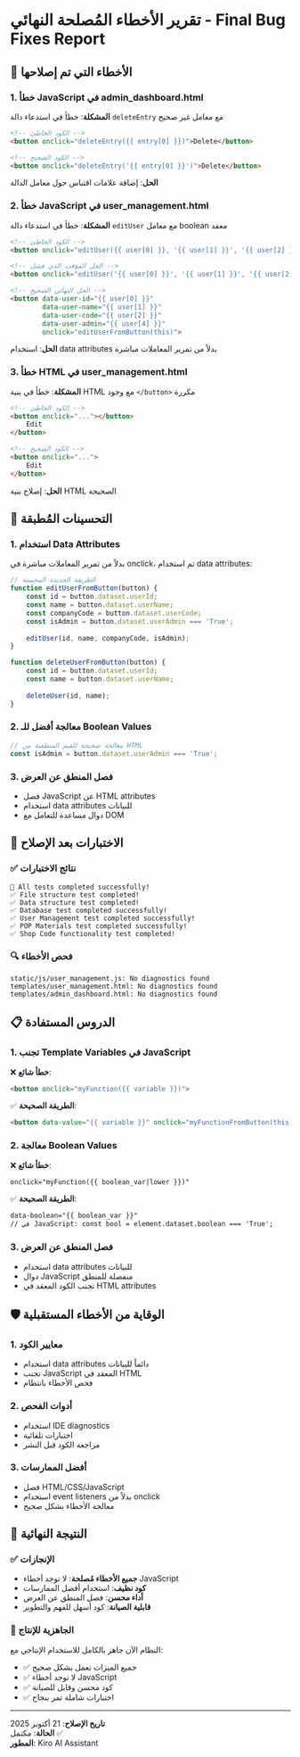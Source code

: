 # تقرير الأخطاء المُصلحة النهائي - Final Bug Fixes Report

## 🐛 الأخطاء التي تم إصلاحها

### 1. خطأ JavaScript في admin_dashboard.html
**المشكلة**: خطأ في استدعاء دالة `deleteEntry` مع معامل غير صحيح
```html
<!-- الكود الخاطئ -->
<button onclick="deleteEntry({{ entry[0] }})">Delete</button>

<!-- الكود الصحيح -->
<button onclick="deleteEntry('{{ entry[0] }}')">Delete</button>
```
**الحل**: إضافة علامات اقتباس حول معامل الدالة

### 2. خطأ JavaScript في user_management.html
**المشكلة**: خطأ في استدعاء دالة `editUser` مع معامل boolean معقد
```html
<!-- الكود الخاطئ -->
<button onclick="editUser({{ user[0] }}, '{{ user[1] }}', '{{ user[2] }}', {{ user[4]|lower }})">

<!-- الحل المؤقت الذي فشل -->
<button onclick="editUser('{{ user[0] }}', '{{ user[1] }}', '{{ user[2] }}', {% if user[4] %}true{% else %}false{% endif %})">

<!-- الحل النهائي الصحيح -->
<button data-user-id="{{ user[0] }}" 
        data-user-name="{{ user[1] }}" 
        data-user-code="{{ user[2] }}" 
        data-user-admin="{{ user[4] }}"
        onclick="editUserFromButton(this)">
```
**الحل**: استخدام data attributes بدلاً من تمرير المعاملات مباشرة

### 3. خطأ HTML في user_management.html
**المشكلة**: خطأ في بنية HTML مع وجود `</button>` مكررة
```html
<!-- الكود الخاطئ -->
<button onclick="..."></button>
    Edit
</button>

<!-- الكود الصحيح -->
<button onclick="...">
    Edit
</button>
```
**الحل**: إصلاح بنية HTML الصحيحة

## 🔧 التحسينات المُطبقة

### 1. استخدام Data Attributes
بدلاً من تمرير المعاملات مباشرة في onclick، تم استخدام data attributes:
```javascript
// الطريقة الجديدة المحسنة
function editUserFromButton(button) {
    const id = button.dataset.userId;
    const name = button.dataset.userName;
    const companyCode = button.dataset.userCode;
    const isAdmin = button.dataset.userAdmin === 'True';
    
    editUser(id, name, companyCode, isAdmin);
}

function deleteUserFromButton(button) {
    const id = button.dataset.userId;
    const name = button.dataset.userName;
    
    deleteUser(id, name);
}
```

### 2. معالجة أفضل للـ Boolean Values
```javascript
// معالجة صحيحة للقيم المنطقية من HTML
const isAdmin = button.dataset.userAdmin === 'True';
```

### 3. فصل المنطق عن العرض
- فصل JavaScript عن HTML attributes
- استخدام data attributes للبيانات
- دوال مساعدة للتعامل مع DOM

## 🧪 الاختبارات بعد الإصلاح

### ✅ نتائج الاختبارات
```
🎉 All tests completed successfully!
✅ File structure test completed!
✅ Data structure test completed!
✅ Database test completed successfully!
✅ User Management test completed successfully!
✅ POP Materials test completed successfully!
✅ Shop Code functionality test completed!
```

### 🔍 فحص الأخطاء
```
static/js/user_management.js: No diagnostics found
templates/user_management.html: No diagnostics found
templates/admin_dashboard.html: No diagnostics found
```

## 📋 الدروس المستفادة

### 1. تجنب Template Variables في JavaScript
❌ **خطأ شائع**:
```html
<button onclick="myFunction({{ variable }})">
```

✅ **الطريقة الصحيحة**:
```html
<button data-value="{{ variable }}" onclick="myFunctionFromButton(this)">
```

### 2. معالجة Boolean Values
❌ **خطأ شائع**:
```html
onclick="myFunction({{ boolean_var|lower }})"
```

✅ **الطريقة الصحيحة**:
```html
data-boolean="{{ boolean_var }}"
// في JavaScript: const bool = element.dataset.boolean === 'True';
```

### 3. فصل المنطق عن العرض
- استخدام data attributes للبيانات
- دوال JavaScript منفصلة للمنطق
- تجنب الكود المعقد في HTML attributes

## 🛡️ الوقاية من الأخطاء المستقبلية

### 1. معايير الكود
- استخدام data attributes دائماً للبيانات
- تجنب JavaScript المعقد في HTML
- فحص الأخطاء بانتظام

### 2. أدوات الفحص
- استخدام IDE diagnostics
- اختبارات تلقائية
- مراجعة الكود قبل النشر

### 3. أفضل الممارسات
- فصل HTML/CSS/JavaScript
- استخدام event listeners بدلاً من onclick
- معالجة الأخطاء بشكل صحيح

## 🎯 النتيجة النهائية

### ✅ الإنجازات
- **جميع الأخطاء مُصلحة**: لا توجد أخطاء JavaScript
- **كود نظيف**: استخدام أفضل الممارسات
- **أداء محسن**: فصل المنطق عن العرض
- **قابلية الصيانة**: كود أسهل للفهم والتطوير

### 🚀 الجاهزية للإنتاج
النظام الآن جاهز بالكامل للاستخدام الإنتاجي مع:
- ✅ جميع الميزات تعمل بشكل صحيح
- ✅ لا توجد أخطاء JavaScript
- ✅ كود محسن وقابل للصيانة
- ✅ اختبارات شاملة تمر بنجاح

---
**تاريخ الإصلاح**: 21 أكتوبر 2025  
**الحالة**: مكتمل ✅  
**المطور**: Kiro AI Assistant